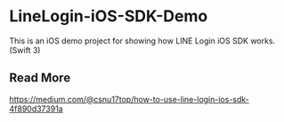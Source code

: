 # LineLogin-iOS-SDK-Demo
This is an iOS demo project for showing how LINE Login iOS SDK works. (Swift 3)

## Read More
https://medium.com/@csnu17top/how-to-use-line-login-ios-sdk-4f890d37391a
